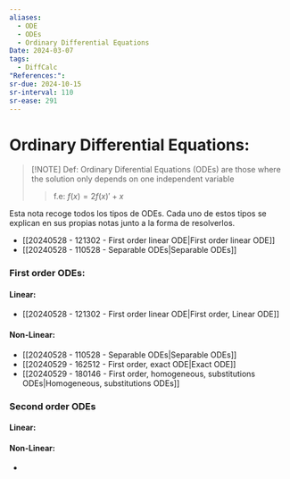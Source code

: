 ```yaml
---
aliases:
  - ODE
  - ODEs
  - Ordinary Differential Equations
Date: 2024-03-07
tags:
  - DiffCalc
"References:": 
sr-due: 2024-10-15
sr-interval: 110
sr-ease: 291
---
```

# Ordinary Differential Equations: 

> [!NOTE] Def: 
> Ordinary Diferential Equations (ODEs) are those where the solution only depends on one independent variable 
> 
>> f.e: $f(x) = 2f(x)' + x$

Esta nota recoge todos los tipos de ODEs. Cada uno de estos tipos se explican en sus propias notas junto a la forma de resolverlos. 
+ [[20240528 - 121302 - First order linear  ODE|First order linear ODE]]
+ [[20240528 - 110528 - Separable ODEs|Separable ODEs]]
### First order ODEs:
#### Linear:
+ [[20240528 - 121302 - First order linear  ODE|First order, Linear  ODE]]

#### Non-Linear: 

+ [[20240528 - 110528 - Separable ODEs|Separable ODEs]]
+ [[20240529 - 162512 - First order, exact ODE|Exact ODE]]
+ [[20240529 - 180146 - First order, homogeneous, substitutions ODEs|Homogeneous, substitutions ODEs]]

### Second order ODEs
#### Linear: 

#### Non-Linear: 
+ 

